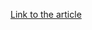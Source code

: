 [Link to the article](https://www.huntress.com/blog/please-allow-me-to-re-introduce-myself-huntress-security-awareness-training)
